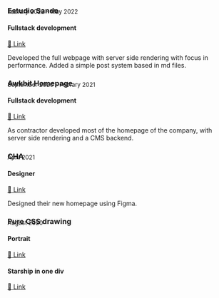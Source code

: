 ### Estudio Sande

<p style="absolute; margin-top: -2rem; font-size: 13px;">Febrary 2022 - May 2022</p>

#### Fullstack development

<a href="https://www.estudiosande.com/" target="_blank" > 🔗 Link</a>

Developed the full webpage with server side rendering with focus in performance. Added a simple post system based in md files.

### Awkbit Homepage

<p style="absolute; margin-top: -2rem; font-size: 13px;">September 2020 - Febrary 2021</p>

#### Fullstack development

<a href="https://awkbit.com/" target="_blank" > 🔗 Link</a>

As contractor developed most of the homepage of the company, with server side rendering and a CMS backend.

### CHA

<p style="absolute; margin-top: -2rem; font-size: 13px;">April 2021</p>

#### Designer

<a href="
https://www.figma.com/file/gG4MdH9nPpLsnrYHBsZW1P/CHA" target="_blank" > 🔗 Link</a>

Designed their new homepage using Figma.

### Pure CSS drawing

<p style="absolute; margin-top: -2rem; font-size: 13px;">August 2020</p>

#### Portrait

<a href="https://github.com/Em3c2/portraitCSSPURE" target="_blank" > 🔗 Link</a>

#### Starship in one div

<a href="https://codesandbox.io/s/csstartship-98bn2?file=/index.html" target="_blank" > 🔗 Link</a>
